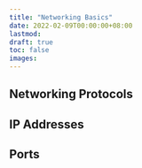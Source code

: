 ```yaml
---
title: "Networking Basics"
date: 2022-02-09T00:00:00+08:00
lastmod:
draft: true
toc: false
images:
---
```


## Networking Protocols


## IP Addresses


## Ports
